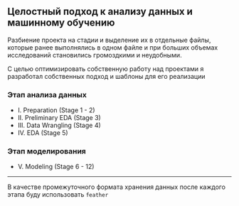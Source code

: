 ## Целостный подход к  анализу данных и машинному обучению

Разбиение проекта на стадии и выделение их в отдельные файлы, которые ранее выполнялись в одном файле и при больших объемах исследований становились громоздкими и неудобными. 

С целью оптимизировать собственную работу над проектами я разработал собственных подход и шаблоны для его реализации  

### Этап анализа данных

- I. Preparation (Stage 1 - 2)
- II. Preliminary EDA (Stage 3)
- III. Data Wrangling (Stage 4)
- IV. EDA (Stage 5)

### Этап моделирования

- V. Modeling (Stage 6 - 12)

---

В качестве промежуточного формата хранения данных после каждого этапа буду использовать `feather`
